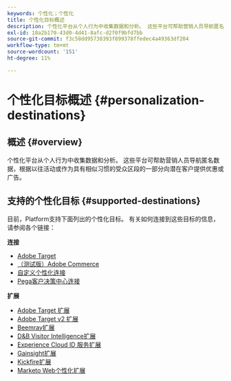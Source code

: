 ```yaml
---
keywords: 个性化；个性化
title: 个性化目标概述
description: 个性化平台从个人行为中收集数据和分析。 这些平台可帮助营销人员导航匿名数据，根据以往活动或作为具有相似习惯的受众区段的一部分向潜在客户提供优惠或广告。
exl-id: 18a2b170-43d0-4d41-8afc-d2f0f9bfd7bb
source-git-commit: f3c58dd95730393f899378ffedec4a49363df204
workflow-type: tm+mt
source-wordcount: '151'
ht-degree: 11%

---
```


# 个性化目标概述 {#personalization-destinations}

## 概述 {#overview}

个性化平台从个人行为中收集数据和分析。 这些平台可帮助营销人员导航匿名数据，根据以往活动或作为具有相似习惯的受众区段的一部分向潜在客户提供优惠或广告。

## 支持的个性化目标 {#supported-destinations}

目前，Platform支持下面列出的个性化目标。 有关如何连接到这些目标的信息，请参阅各个链接：

**连接**

* [Adobe Target](adobe-target-connection.md)
* [（测试版）Adobe Commerce](adobe-commerce.md)
* [自定义个性化连接](custom-personalization.md)
* [Pega客户决策中心连接](pega.md)

**扩展**

* [Adobe Target 扩展](adobe-target.md)
* [Adobe Target v2 扩展](adobe-target-v2.md)
* [Beemray扩展](beemray.md)
* [D&amp;B Visitor Intelligence扩展](dnb.md)
* [Experience Cloud ID 服务扩展](adobe-ecid.md)
* [Gainsight扩展](gainsight.md)
* [Kickfire扩展](kickfire.md)
* [Marketo Web个性化扩展](marketo-web-personalization.md)
